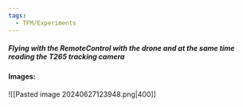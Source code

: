 ```yaml
---
tags:
  - TFM/Experiments
---
```

##### Flying with the RemoteControl with the drone and at the same time reading the T265 tracking camera

#### Images:
![[Pasted image 20240627123948.png|400]]
